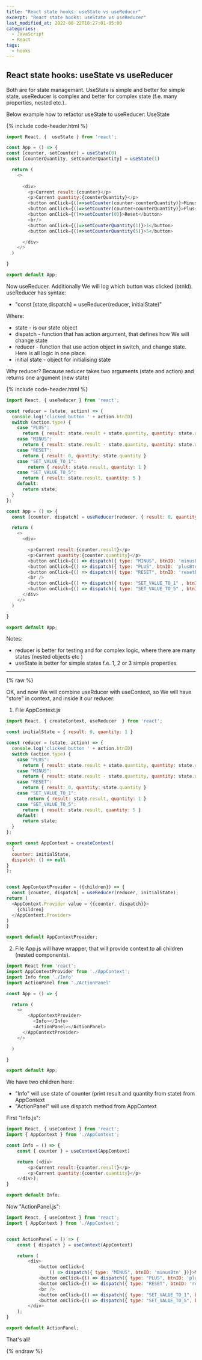 ```yaml
---
title: "React state hooks: useState vs useReducer"
excerpt: "React state hooks: useState vs useReducer"
last_modified_at: 2022-08-22T10:27:01-05:00
categories:
  - JavaScript
  - React
tags: 
  - hooks
---
```


<!-- short introduction -->
## React state hooks: useState vs useReducer

Both are for state managemant. 
UseState is simple and better for simple state, useReducer is complex and better for complex state (f.e. many properties, nested etc.). 

Below example how to refactor useState to useReducer:
UseState

{% include code-header.html %}
```js
import React, {  useState } from 'react';

const App = () => {
const [counter, setCounter] = useState(0)
const [counterQuantity, setCounterQuantity] = useState(1)

  return (
    <>
      
      <div>
        <p>Current result:{counter}</p>
        <p>Current quantity:{counterQuantity}</p>
        <button onClick={()=>setCounter(counter-counterQuantity)}>Minus</button>
        <button onClick={()=>setCounter(counter+counterQuantity)}>Plus</button>
        <button onClick={()=>setCounter(0)}>Reset</button>
        <br/>
        <button onClick={()=>setCounterQuantity(1)}>1</button>
        <button onClick={()=>setCounterQuantity(5)}>5</button>

      </div>
    </>
  )

}

export default App;

```

Now useReducer. Additionally We will log which button was clicked (btnId).
useReducer has syntax:

- "const [state,dispatch] = useReducer(reducer, initialState)"

Where:
- state - is our state object
- dispatch - function that has action argument, that defines how We will change state
- reducer - function that use action object in switch, and change state. Here is all logic in one place.
- initial state - object for initialising state

Why reducer? Because reducer takes two arguments (state and action) and returns one argument (new state)

{% include code-header.html %}
```js
import React, { useReducer } from 'react';

const reducer = (state, action) => {
  console.log('clicked button ' + action.btnID)
  switch (action.type) {
    case "PLUS":
      return { result: state.result + state.quantity, quantity: state.quantity }
    case "MINUS":
      return { result: state.result - state.quantity, quantity: state.quantity }
    case "RESET":
      return { result: 0, quantity: state.quantity }
    case "SET_VALUE_TO_1":
        return { result: state.result, quantity: 1 }
    case "SET_VALUE_TO_5":
      return { result: state.result, quantity: 5 }
    default:
      return state;
  }
};

const App = () => {
  const [counter, dispatch] = useReducer(reducer, { result: 0, quantity: 1 });

  return (
    <>
      <div>

        <p>Current result:{counter.result}</p>
        <p>Current quantity:{counter.quantity}</p>
        <button onClick={() => dispatch({ type: "MINUS", btnID: 'minusBtn' })}>Minus</button>
        <button onClick={() => dispatch({ type: "PLUS", btnID: 'plusBtn' })}>Plus</button>
        <button onClick={() => dispatch({ type: "RESET", btnID: 'resetBtn'  })}>Reset</button>
        <br />
        <button onClick={() => dispatch({ type: "SET_VALUE_TO_1" , btnID: 'set1Btn' })}>1</button>
        <button onClick={() => dispatch({ type: "SET_VALUE_TO_5" , btnID: 'set5Btn' })}>5</button>
      </div>
    </>
  )

}

export default App;

```

Notes:
- reducer is better for testing and for complex logic, where there are many states (nested objects etc )
- useState is better for simple states f.e. 1, 2 or 3 simple properties

--------------------
{% raw %} 

OK, and now We will combine useRducer with useContext, so We will have "store" in context, and inside it our reducer:
1. File AppContext.js

```js
import React, { createContext, useReducer  } from 'react';

const initialState = { result: 0, quantity: 1 }

const reducer = (state, action) => {
  console.log('clicked button ' + action.btnID)
  switch (action.type) {
    case "PLUS":
      return { result: state.result + state.quantity, quantity: state.quantity }
    case "MINUS":
      return { result: state.result - state.quantity, quantity: state.quantity }
    case "RESET":
      return { result: 0, quantity: state.quantity }
    case "SET_VALUE_TO_1":
        return { result: state.result, quantity: 1 }
    case "SET_VALUE_TO_5":
      return { result: state.result, quantity: 5 }
    default:
      return state;
  }
};

export const AppContext = createContext(
  {
  counter: initialState,
  dispatch: () => null
}
);


const AppContextProvider = ({children}) => {
  const [counter, dispatch] = useReducer(reducer, initialState);
return (
  <AppContext.Provider value = {{counter, dispatch}}>
    {children}
  </AppContext.Provider>
)
}

export default AppContextProvider;
```

2. File App.js will have wrapper, that will provide context to all children (nested components).


```js
import React from 'react';
import AppContextProvider from './AppContext';
import Info from './Info'
import ActionPanel from './ActionPanel'

const App = () => {

  return (
    <>
        <AppContextProvider>
          <Info></Info>
          <ActionPanel></ActionPanel>
      </AppContextProvider>
    </>

  )

}

export default App;
```

We have two children here:
- "Info" will use state of counter (print result and quantity from state) from AppContext
- "ActionPanel" will use dispatch method from AppContext

First "Info.js":

```js
import React, { useContext } from 'react';
import { AppContext } from './AppContext';

const Info = () => {
    const { counter } = useContext(AppContext)

    return (<div>
        <p>Current result:{counter.result}</p>
        <p>Current quantity:{counter.quantity}</p>
    </div>);
}

export default Info;
```


Now "ActionPanel.js":

```js
import React, { useContext } from 'react';
import { AppContext } from './AppContext';


const ActionPanel = () => {
    const { dispatch } = useContext(AppContext)

    return (
        <div>
            <button onClick={
                () => dispatch({ type: "MINUS", btnID: 'minusBtn' })}>Minus</button>
            <button onClick={() => dispatch({ type: "PLUS", btnID: 'plusBtn' })}>Plus</button>
            <button onClick={() => dispatch({ type: "RESET", btnID: 'resetBtn' })}>Reset</button>
            <br />
            <button onClick={() => dispatch({ type: "SET_VALUE_TO_1", btnID: 'set1Btn' })}>1</button>
            <button onClick={() => dispatch({ type: "SET_VALUE_TO_5", btnID: 'set5Btn' })}>5</button>
        </div>
    );
}

export default ActionPanel;
```

That's all!


{% endraw %}




